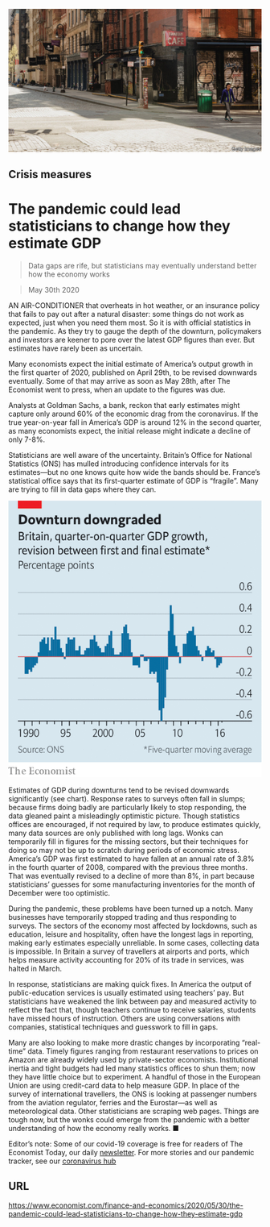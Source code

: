 ![](./images/20200530_FNP502.jpg)

## Crisis measures

# The pandemic could lead statisticians to change how they estimate GDP

> Data gaps are rife, but statisticians may eventually understand better how the economy works

> May 30th 2020

AN AIR-CONDITIONER that overheats in hot weather, or an insurance policy that fails to pay out after a natural disaster: some things do not work as expected, just when you need them most. So it is with official statistics in the pandemic. As they try to gauge the depth of the downturn, policymakers and investors are keener to pore over the latest GDP figures than ever. But estimates have rarely been as uncertain.

Many economists expect the initial estimate of America’s output growth in the first quarter of 2020, published on April 29th, to be revised downwards eventually. Some of that may arrive as soon as May 28th, after The Economist went to press, when an update to the figures was due.

Analysts at Goldman Sachs, a bank, reckon that early estimates might capture only around 60% of the economic drag from the coronavirus. If the true year-on-year fall in America’s GDP is around 12% in the second quarter, as many economists expect, the initial release might indicate a decline of only 7-8%.

Statisticians are well aware of the uncertainty. Britain’s Office for National Statistics (ONS) has mulled introducing confidence intervals for its estimates—but no one knows quite how wide the bands should be. France’s statistical office says that its first-quarter estimate of GDP is “fragile”. Many are trying to fill in data gaps where they can.



![](./images/20200530_FNC713.png)

Estimates of GDP during downturns tend to be revised downwards significantly (see chart). Response rates to surveys often fall in slumps; because firms doing badly are particularly likely to stop responding, the data gleaned paint a misleadingly optimistic picture. Though statistics offices are encouraged, if not required by law, to produce estimates quickly, many data sources are only published with long lags. Wonks can temporarily fill in figures for the missing sectors, but their techniques for doing so may not be up to scratch during periods of economic stress. America’s GDP was first estimated to have fallen at an annual rate of 3.8% in the fourth quarter of 2008, compared with the previous three months. That was eventually revised to a decline of more than 8%, in part because statisticians’ guesses for some manufacturing inventories for the month of December were too optimistic.

During the pandemic, these problems have been turned up a notch. Many businesses have temporarily stopped trading and thus responding to surveys. The sectors of the economy most affected by lockdowns, such as education, leisure and hospitality, often have the longest lags in reporting, making early estimates especially unreliable. In some cases, collecting data is impossible. In Britain a survey of travellers at airports and ports, which helps measure activity accounting for 20% of its trade in services, was halted in March.

In response, statisticians are making quick fixes. In America the output of public-education services is usually estimated using teachers’ pay. But statisticians have weakened the link between pay and measured activity to reflect the fact that, though teachers continue to receive salaries, students have missed hours of instruction. Others are using conversations with companies, statistical techniques and guesswork to fill in gaps.

Many are also looking to make more drastic changes by incorporating “real-time” data. Timely figures ranging from restaurant reservations to prices on Amazon are already widely used by private-sector economists. Institutional inertia and tight budgets had led many statistics offices to shun them; now they have little choice but to experiment. A handful of those in the European Union are using credit-card data to help measure GDP. In place of the survey of international travellers, the ONS is looking at passenger numbers from the aviation regulator, ferries and the Eurostar—as well as meteorological data. Other statisticians are scraping web pages. Things are tough now, but the wonks could emerge from the pandemic with a better understanding of how the economy really works. ■

Editor’s note: Some of our covid-19 coverage is free for readers of The Economist Today, our daily [newsletter](https://www.economist.com/https://my.economist.com/user#newsletter). For more stories and our pandemic tracker, see our [coronavirus hub](https://www.economist.com//news/2020/03/11/the-economists-coverage-of-the-coronavirus)

## URL

https://www.economist.com/finance-and-economics/2020/05/30/the-pandemic-could-lead-statisticians-to-change-how-they-estimate-gdp

